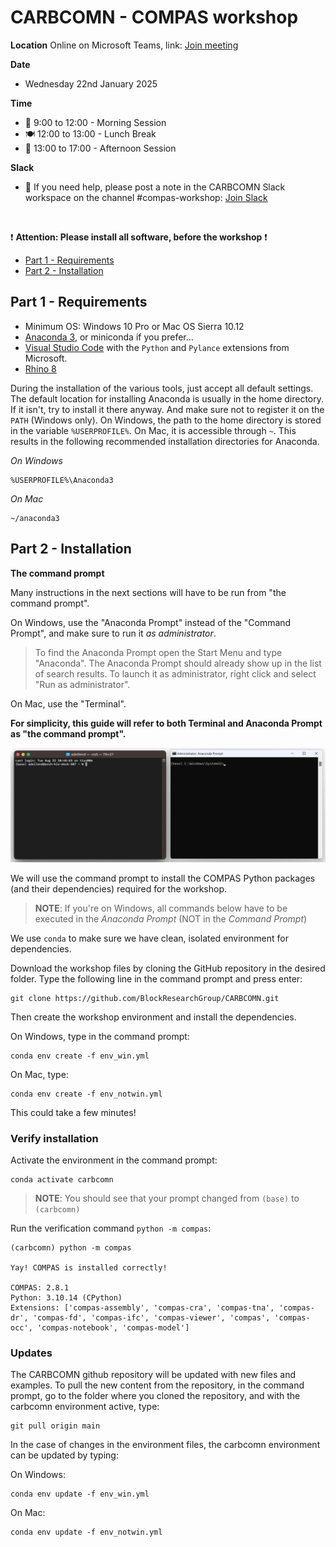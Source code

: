 # CARBCOMN - COMPAS workshop

**Location**
Online on Microsoft Teams, link: [Join meeting](https://teams.microsoft.com/l/meetup-join/19%3ameeting_Yjc2OWUyMWItNDc5Ni00ZGE0LWJmM2QtZWQzMjY0NWVjOWZl%40thread.v2/0?context={"Tid"%3a"d7811cde-ecef-496c-8f91-a1786241b99c"%2c"Oid"%3a"ca685b01-a678-4687-b1d2-6957903a5a33"}) 

**Date**
* Wednesday 22nd January 2025

**Time**
* 🌅 9:00 to 12:00 - Morning Session
* 🍽️ 12:00 to 13:00 - Lunch Break
* 🌇 13:00 to 17:00 - Afternoon Session

**Slack**
* :loudspeaker: If you need help, please post a note in the CARBCOMN Slack workspace on the channel #compas-workshop: [Join Slack](https://join.slack.com/t/carbcomn/shared_invite/zt-2y3ux3dgm-kL0QBKTUDVqe39Xqk7biGQ)
 
&nbsp;

:exclamation: **Attention: Please install all software, before the workshop** :exclamation:
* [Part 1 - Requirements](#part-1---requirements)
* [Part 2 - Installation](#part-2---installation)

## Part 1 - Requirements

* Minimum OS: Windows 10 Pro or Mac OS Sierra 10.12
* [Anaconda 3](https://www.anaconda.com/), or miniconda if you prefer...
* [Visual Studio Code](https://code.visualstudio.com/) with the `Python` and `Pylance` extensions from Microsoft.
* [Rhino 8](https://www.rhino3d.com/download)

During the installation of the various tools, just accept all default settings.
The default location for installing Anaconda is usually in the home directory.
If it isn't, try to install it there anyway.
And make sure not to register it on the `PATH` (Windows only).
On Windows, the path to the home directory is stored in the variable `%USERPROFILE%`.
On Mac, it is accessible through `~`.
This results in the following recommended installation directories for Anaconda.

*On Windows*

```
%USERPROFILE%\Anaconda3
```

*On Mac*

```
~/anaconda3
```

## Part 2 - Installation

**The command prompt**

Many instructions in the next sections will have to be run from "the command prompt".

On Windows, use the "Anaconda Prompt" instead of the "Command Prompt", and make sure to run it *as administrator*.

> To find the Anaconda Prompt open the Start Menu and type "Anaconda".
> The Anaconda Prompt should already show up in the list of search results.
> To launch it as administrator, right click and select "Run as administrator".

On Mac, use the "Terminal".

**For simplicity, this guide will refer to both Terminal and Anaconda Prompt as "the command prompt".**

![The command prompt](images/command_line.png)

We will use the command prompt to install the COMPAS Python packages (and their dependencies) required for the workshop.

> **NOTE**: If you're on Windows, all commands below have to be executed in the *Anaconda Prompt* (NOT in the *Command Prompt*)

We use `conda` to make sure we have clean, isolated environment for dependencies.

Download the workshop files by cloning the GitHub repository in the desired folder.
Type the following line in the command prompt and press enter:

    git clone https://github.com/BlockResearchGroup/CARBCOMN.git

Then create the workshop environment and install the dependencies.

On Windows, type in the command prompt:

    conda env create -f env_win.yml

On Mac, type:

    conda env create -f env_notwin.yml

This could take a few minutes!

### Verify installation

Activate the environment in the command prompt:

    conda activate carbcomn

> **NOTE**: You should see that your prompt changed from `(base)` to `(carbcomn)`

Run the verification command `python -m compas`:

    (carbcomn) python -m compas

    Yay! COMPAS is installed correctly!

    COMPAS: 2.8.1
    Python: 3.10.14 (CPython)
    Extensions: ['compas-assembly', 'compas-cra', 'compas-tna', 'compas-dr', 'compas-fd', 'compas-ifc', 'compas-viewer', 'compas', 'compas-occ', 'compas-notebook', 'compas-model']


### Updates

The CARBCOMN github repository will be updated with new files and examples. 
To pull the new content from the repository, in the command prompt, go to the folder where you cloned the repository, 
and with the carbcomn environment active, type:

    git pull origin main

In the case of changes in the environment files, the carbcomn environment can be updated by typing:

On Windows:

    conda env update -f env_win.yml

On Mac:

    conda env update -f env_notwin.yml












  


